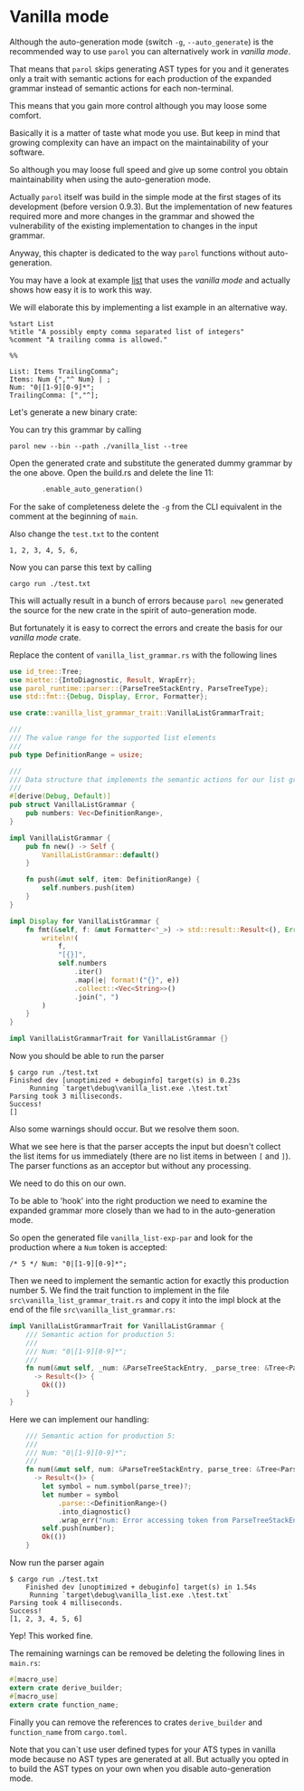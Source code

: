 # Vanilla mode

Although the auto-generation mode (switch `-g`, `--auto_generate`) is the recommended way to use
`parol` you can alternatively work in *vanilla mode*.

That means that `parol` skips generating AST types for you and it generates only a trait with
semantic actions for each production of the expanded grammar instead of semantic actions for each
non-terminal.

This means that you gain more control although you may loose some comfort.

Basically it is a matter of taste what mode you use. But keep in mind that growing complexity can
have an impact on the maintainability of your software.

So although you may loose full speed and give up some control you obtain maintainability when using
the auto-generation mode.

Actually `parol` itself was build in the simple mode at the first stages of its development (before
version 0.9.3). But the implementation of new features required more and more changes in the grammar
and showed the vulnerability of the existing implementation to changes in the input grammar.

Anyway, this chapter is dedicated to the way `parol` functions without auto-generation.

You may have a look at example
[list](https://github.com/jsinger67/parol/blob/8bd3a5f3f0341cc95a6eb2cee548c123209e0ccc/examples/list/list.par)
that uses the *vanilla mode* and actually shows how easy it is to work this way.

We will elaborate this by implementing a list example in an alternative way.

```parol
%start List
%title "A possibly empty comma separated list of integers"
%comment "A trailing comma is allowed."

%%

List: Items TrailingComma^;
Items: Num {","^ Num} | ;
Num: "0|[1-9][0-9]*";
TrailingComma: [","^];
```

Let's generate a new binary crate:

You can try this grammar by calling

```shell
parol new --bin --path ./vanilla_list --tree
```

Open the generated crate and substitute the generated dummy grammar by the one above.
Open the build.rs and delete the line 11:

```rust
        .enable_auto_generation()
```

For the sake of completeness delete the `-g` from the CLI equivalent in the comment at the
beginning of `main`.

Also change the `test.txt` to the content

```text
1, 2, 3, 4, 5, 6,
```

Now you can parse this text by calling

```shell
cargo run ./test.txt
```

This will actually result in a bunch of errors because `parol new` generated the source for the new
crate in the spirit of auto-generation mode.

But fortunately it is easy to correct the errors and create the basis for our *vanilla mode* crate.

Replace the content of `vanilla_list_grammar.rs` with the following lines

```rust
use id_tree::Tree;
use miette::{IntoDiagnostic, Result, WrapErr};
use parol_runtime::parser::{ParseTreeStackEntry, ParseTreeType};
use std::fmt::{Debug, Display, Error, Formatter};

use crate::vanilla_list_grammar_trait::VanillaListGrammarTrait;

///
/// The value range for the supported list elements
///
pub type DefinitionRange = usize;

///
/// Data structure that implements the semantic actions for our list grammar
///
#[derive(Debug, Default)]
pub struct VanillaListGrammar {
    pub numbers: Vec<DefinitionRange>,
}

impl VanillaListGrammar {
    pub fn new() -> Self {
        VanillaListGrammar::default()
    }

    fn push(&mut self, item: DefinitionRange) {
        self.numbers.push(item)
    }
}

impl Display for VanillaListGrammar {
    fn fmt(&self, f: &mut Formatter<'_>) -> std::result::Result<(), Error> {
        writeln!(
            f,
            "[{}]",
            self.numbers
                .iter()
                .map(|e| format!("{}", e))
                .collect::<Vec<String>>()
                .join(", ")
        )
    }
}

impl VanillaListGrammarTrait for VanillaListGrammar {}
```

Now you should be able to run the parser

```shell
$ cargo run ./test.txt
Finished dev [unoptimized + debuginfo] target(s) in 0.23s
     Running `target\debug\vanilla_list.exe .\test.txt`
Parsing took 3 milliseconds.
Success!
[]
```

Also some warnings should occur. But we resolve them soon.

What we see here is that the parser accepts the input but doesn't collect the list items for us
immediately (there are no list items in between `[` and `]`). The parser functions as an acceptor
but without any processing.

We need to do this on our own.

To be able to 'hook' into the right production we need to examine the expanded grammar more closely
than we had to in the auto-generation mode.

So open the generated file `vanilla_list-exp-par` and look for the production where a `Num` token
is accepted:

```parol
/* 5 */ Num: "0|[1-9][0-9]*";
```

Then we need to implement the semantic action for exactly this production number 5. We find the
trait function to implement in the file `src\vanilla_list_grammar_trait.rs` and copy it into the
impl block at the end of the file `src\vanilla_list_grammar.rs`:

```rust
impl VanillaListGrammarTrait for VanillaListGrammar {
    /// Semantic action for production 5:
    ///
    /// Num: "0|[1-9][0-9]*";
    ///
    fn num(&mut self, _num: &ParseTreeStackEntry, _parse_tree: &Tree<ParseTreeType>)
      -> Result<()> {
        Ok(())
    }
}
```

Here we can implement our handling:

```rust
    /// Semantic action for production 5:
    ///
    /// Num: "0|[1-9][0-9]*";
    ///
    fn num(&mut self, num: &ParseTreeStackEntry, parse_tree: &Tree<ParseTreeType>)
      -> Result<()> {
        let symbol = num.symbol(parse_tree)?;
        let number = symbol
            .parse::<DefinitionRange>()
            .into_diagnostic()
            .wrap_err("num: Error accessing token from ParseTreeStackEntry")?;
        self.push(number);
        Ok(())
    }
```

Now run the parser again

```shell
$ cargo run ./test.txt
    Finished dev [unoptimized + debuginfo] target(s) in 1.54s
     Running `target\debug\vanilla_list.exe .\test.txt`
Parsing took 4 milliseconds.
Success!
[1, 2, 3, 4, 5, 6]
```

Yep! This worked fine.

The remaining warnings can be removed be deleting the following lines in `main.rs`:

```rust
#[macro_use]
extern crate derive_builder;
#[macro_use]
extern crate function_name;
```

Finally you can remove the references to crates `derive_builder` and `function_name` from
`cargo.toml`.

Note that you can`t use user defined types for your ATS types in vanilla mode because no AST types
are generated at all. But actually you opted in to build the AST types on your own when you disable
auto-generation mode.

